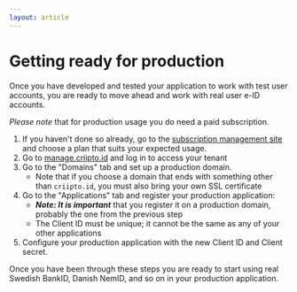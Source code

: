 ```yaml
---
layout: article
---
```


# Getting ready for production

Once you have developed and tested your application to work with test user accounts, you are ready to move ahead and work with real user e-ID accounts.

_Please note_ that for production usage you do need a paid subscription.

1. If you haven't done so already, go to the [subscription management site](https://subscription.criipto.com) and choose a plan that suits your expected usage.
2. Go to [manage.criipto.id](https://manage.criipto.id) and log in to access your tenant
3. Go to the "Domains" tab and set up a production domain.
    - Note that if you choose a domain that ends with something other than `criipto.id`, you must also bring your own SSL certificate
4. Go to the "Applications" tab and register your production application:
    - **_Note: It is important_** that you register it on a production domain, probably the one from the previous step
    - The Client ID must be unique; it cannot be the same as any of your other applications
5. Configure your production application with the new Client ID and Client secret. 

Once you have been through these steps you are ready to start using real Swedish BankID, Danish NemID, and so on in your production application.
